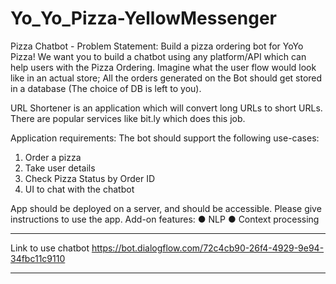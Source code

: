 # Yo_Yo_Pizza-YellowMessenger
Pizza Chatbot - Problem Statement:
Build a pizza ordering bot for YoYo Pizza!
We want you to build a chatbot using any platform/API which can help users with the Pizza
Ordering. Imagine what the user flow would look like in an actual store; 
All the orders generated on the Bot should get stored in a database (The choice of DB is left to you).

URL Shortener is an application which will convert long URLs to short URLs. There are popular
services like bit.ly which does this job.

Application requirements:
The bot should support the following use-cases:
1. Order a pizza
2. Take user details
3. Check Pizza Status by Order ID
4. UI to chat with the chatbot

App should be deployed on a server, and should be accessible. Please give instructions to use
the app.
Add-on features:
● NLP
● Context processing
******************************************************************
Link to use chatbot
https://bot.dialogflow.com/72c4cb90-26f4-4929-9e94-34fbc11c9110

*****************************************************************

